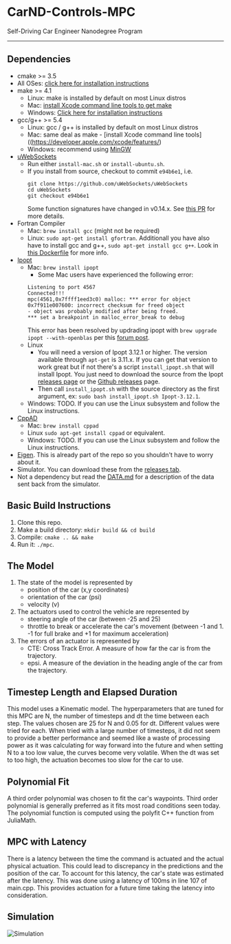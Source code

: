 # CarND-Controls-MPC
Self-Driving Car Engineer Nanodegree Program

---

## Dependencies

* cmake >= 3.5
 * All OSes: [click here for installation instructions](https://cmake.org/install/)
* make >= 4.1
  * Linux: make is installed by default on most Linux distros
  * Mac: [install Xcode command line tools to get make](https://developer.apple.com/xcode/features/)
  * Windows: [Click here for installation instructions](http://gnuwin32.sourceforge.net/packages/make.htm)
* gcc/g++ >= 5.4
  * Linux: gcc / g++ is installed by default on most Linux distros
  * Mac: same deal as make - [install Xcode command line tools]((https://developer.apple.com/xcode/features/)
  * Windows: recommend using [MinGW](http://www.mingw.org/)
* [uWebSockets](https://github.com/uWebSockets/uWebSockets)
  * Run either `install-mac.sh` or `install-ubuntu.sh`.
  * If you install from source, checkout to commit `e94b6e1`, i.e.
    ```
    git clone https://github.com/uWebSockets/uWebSockets
    cd uWebSockets
    git checkout e94b6e1
    ```
    Some function signatures have changed in v0.14.x. See [this PR](https://github.com/udacity/CarND-MPC-Project/pull/3) for more details.
* Fortran Compiler
  * Mac: `brew install gcc` (might not be required)
  * Linux: `sudo apt-get install gfortran`. Additionall you have also have to install gcc and g++, `sudo apt-get install gcc g++`. Look in [this Dockerfile](https://github.com/udacity/CarND-MPC-Quizzes/blob/master/Dockerfile) for more info.
* [Ipopt](https://projects.coin-or.org/Ipopt)
  * Mac: `brew install ipopt`
       +  Some Mac users have experienced the following error:
       ```
       Listening to port 4567
       Connected!!!
       mpc(4561,0x7ffff1eed3c0) malloc: *** error for object 0x7f911e007600: incorrect checksum for freed object
       - object was probably modified after being freed.
       *** set a breakpoint in malloc_error_break to debug
       ```
       This error has been resolved by updrading ipopt with
       ```brew upgrade ipopt --with-openblas```
       per this [forum post](https://discussions.udacity.com/t/incorrect-checksum-for-freed-object/313433/19).
  * Linux
    * You will need a version of Ipopt 3.12.1 or higher. The version available through `apt-get` is 3.11.x. If you can get that version to work great but if not there's a script `install_ipopt.sh` that will install Ipopt. You just need to download the source from the Ipopt [releases page](https://www.coin-or.org/download/source/Ipopt/) or the [Github releases](https://github.com/coin-or/Ipopt/releases) page.
    * Then call `install_ipopt.sh` with the source directory as the first argument, ex: `sudo bash install_ipopt.sh Ipopt-3.12.1`.
  * Windows: TODO. If you can use the Linux subsystem and follow the Linux instructions.
* [CppAD](https://www.coin-or.org/CppAD/)
  * Mac: `brew install cppad`
  * Linux `sudo apt-get install cppad` or equivalent.
  * Windows: TODO. If you can use the Linux subsystem and follow the Linux instructions.
* [Eigen](http://eigen.tuxfamily.org/index.php?title=Main_Page). This is already part of the repo so you shouldn't have to worry about it.
* Simulator. You can download these from the [releases tab](https://github.com/udacity/self-driving-car-sim/releases).
* Not a dependency but read the [DATA.md](./DATA.md) for a description of the data sent back from the simulator.


## Basic Build Instructions


1. Clone this repo.
2. Make a build directory: `mkdir build && cd build`
3. Compile: `cmake .. && make`
4. Run it: `./mpc`.

## The Model

1. The state of the model is represented by
    * position of the car (x,y coordinates)
    * orientation of the car (psi)
    * velocity (v)
2. The actuators used to control the vehicle are represented by
    * steering angle of the car (between -25 and 25)
    * throttle to break or accelerate the car's movement (between -1 and 1. -1 for full brake and +1 for maximum acceleration)
3. The errors of an actuator is represented by
    * CTE: Cross Track Error. A measure of how far the car is from the trajectory.
    * epsi. A measure of the deviation in the heading angle of the car from the trajectory.

## Timestep Length and Elapsed Duration

This model uses a Kinematic model. The hyperparameters that are tuned for this MPC are N, the number of timesteps and dt the time between each step. The values chosen are 25 for N and 0.05 for dt. Different values were tried for each. When tried with a large number of timesteps, it did not seem to provide a better performance and seemed like a waste of processing power as it was calculating for way forward into the future and when setting N to a too low value, the curves become very volatile. When the dt was set to too high, the actuation becomes too slow for the car to use.

## Polynomial Fit
A third order polynomial was chosen to fit the car's waypoints. Third order polynomial is generally preferred as it fits most road conditions seen today. The polynomial function is computed using the polyfit C++ function from JuliaMath.

## MPC with Latency
There is a latency between the time the command is actuated and the actual physical actuation. This could lead to discrepancy in the predictions and the position of the car. To account for this latency, the car's state was estimated after the latency. This was done using a latency of 100ms in line 107 of main.cpp. This provides actuation for a future time taking the latency into consideration.

## Simulation

![Simulation](./simulation.png)
